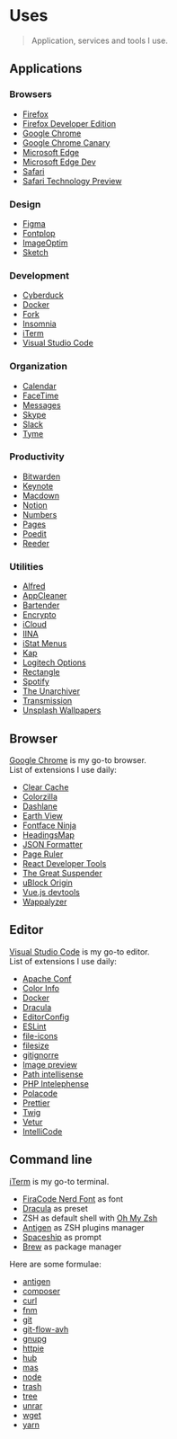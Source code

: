 # Uses

> Application, services and tools I use.

## Applications

### Browsers

- [Firefox](https://mozilla.org/firefox)
- [Firefox Developer Edition](https://mozilla.org/firefox/developer)
- [Google Chrome](https://google.com/chrome)
- [Google Chrome Canary](https://google.com/chrome/canary)
- [Microsoft Edge](https://microsoft.com/edge)
- [Microsoft Edge Dev](https://developer.microsoft.com/microsoft-edge)
- [Safari](https://apple.com/safari)
- [Safari Technology Preview](https://developer.apple.com/safari/technology-preview)

### Design

- [Figma](https://figma.com)
- [Fontplop](https://fontplop.com)
- [ImageOptim](https://imageoptim.com)
- [Sketch](https://sketchapp.com)

### Development

- [Cyberduck](https://cyberduck.io)
- [Docker](https://docker.com)
- [Fork](https://git-fork.com)
- [Insomnia](https://insomnia.rest)
- [iTerm](https://iterm2.com)
- [Visual Studio Code](https://code.visualstudio.com)

### Organization

- [Calendar](https://support.apple.com/guide/calendar/welcome/mac)
- [FaceTime](https://support.apple.com/guide/facetime/welcome/mac)
- [Messages](https://support.apple.com/guide/messages/welcome/mac)
- [Skype](https://skype.com)
- [Slack](https://slack.com)
- [Tyme](https://tyme-app.com)

### Productivity

- [Bitwarden](https://bitwarden.com)
- [Keynote](https://apple.com/keynote)
- [Macdown](https://macdown.uranusjr.com)
- [Notion](https://notion.so)
- [Numbers](https://apple.com/numbers)
- [Pages](https://apple.com/pages)
- [Poedit](https://poedit.net)
- [Reeder](https://reederapp.com)

### Utilities

- [Alfred](https://alfredapp.com)
- [AppCleaner](https://freemacsoft.net/appcleaner)
- [Bartender](https://macbartender.com)
- [Encrypto](https://macpaw.com/encrypto)
- [iCloud](https://apple.com/icloud)
- [IINA](https://iina.io)
- [iStat Menus](https://bjango.com/mac/istatmenus)
- [Kap](https://getkap.co)
- [Logitech Options](https://logitech.com/product/options)
- [Rectangle](https://rectangleapp.com)
- [Spotify](https://spotify.com)
- [The Unarchiver](https://theunarchiver.com)
- [Transmission](https://transmissionbt.com)
- [Unsplash Wallpapers](https://apps.apple.com/app/unsplash-wallpapers/id1284863847)

## Browser

[Google Chrome](https://www.google.com/chrome) is my go-to browser.
<br>
List of extensions I use daily:

- [Clear Cache](https://chrome.google.com/webstore/detail/clear-cache/cppjkneekbjaeellbfkmgnhonkkjfpdn)
- [Colorzilla](https://chrome.google.com/webstore/detail/colorzilla/bhlhnicpbhignbdhedgjhgdocnmhomnp)
- [Dashlane](https://chrome.google.com/webstore/detail/dashlane-password-manager/fdjamakpfbbddfjaooikfcpapjohcfmg)
- [Earth View](https://chrome.google.com/webstore/detail/earth-view-from-google-ea/bhloflhklmhfpedakmangadcdofhnnoh)
- [Fontface Ninja](https://chrome.google.com/webstore/detail/fontface-ninja/eljapbgkmlngdpckoiiibecpemleclhh)
- [HeadingsMap](https://chrome.google.com/webstore/detail/headingsmap/flbjommegcjonpdmenkdiocclhjacmbi)
- [JSON Formatter](https://chrome.google.com/webstore/detail/json-formatter/bcjindcccaagfpapjjmafapmmgkkhgoa)
- [Page Ruler](https://chrome.google.com/webstore/detail/page-ruler/emliamioobfffbgcfdchabfibonehkme)
- [React Developer Tools](https://chrome.google.com/webstore/detail/react-developer-tools/fmkadmapgofadopljbjfkapdkoienihi)
- [The Great Suspender](https://chrome.google.com/webstore/detail/the-great-suspender/klbibkeccnjlkjkiokjodocebajanakg)
- [uBlock Origin](https://chrome.google.com/webstore/detail/ublock-origin/cjpalhdlnbpafiamejdnhcphjbkeiagm/related)
- [Vue.js devtools](https://chrome.google.com/webstore/detail/vuejs-devtools/nhdogjmejiglipccpnnnanhbledajbpd)
- [Wappalyzer](https://chrome.google.com/webstore/detail/wappalyzer/gppongmhjkpfnbhagpmjfkannfbllamg)

## Editor

[Visual Studio Code](https://code.visualstudio.com) is my go-to editor.
<br>
List of extensions I use daily:

- [Apache Conf](https://marketplace.visualstudio.com/items?itemName=mrmlnc.vscode-apache)
- [Color Info](https://marketplace.visualstudio.com/items?itemName=bierner.color-info)
- [Docker](https://marketplace.visualstudio.com/items?itemName=PeterJausovec.vscode-docker)
- [Dracula](https://marketplace.visualstudio.com/items?itemName=dracula-theme.theme-dracula)
- [EditorConfig](https://marketplace.visualstudio.com/items?itemName=EditorConfig.EditorConfig)
- [ESLint](https://marketplace.visualstudio.com/items?itemName=dbaeumer.vscode-eslint)
- [file-icons](https://marketplace.visualstudio.com/items?itemName=file-icons.file-icons)
- [filesize](https://marketplace.visualstudio.com/items?itemName=mkxml.vscode-filesize)
- [gitignorre](https://marketplace.visualstudio.com/items?itemName=codezombiech.gitignore)
- [Image preview](https://marketplace.visualstudio.com/items?itemName=kisstkondoros.vscode-gutter-preview)
- [Path intellisense](https://marketplace.visualstudio.com/items?itemName=christian-kohler.path-intellisense)
- [PHP Intelephense](https://marketplace.visualstudio.com/items?itemName=bmewburn.vscode-intelephense-client)
- [Polacode](https://marketplace.visualstudio.com/items?itemName=pnp.polacode)
- [Prettier](https://marketplace.visualstudio.com/items?itemName=esbenp.prettier-vscode)
- [Twig](https://marketplace.visualstudio.com/items?itemName=whatwedo.twig)
- [Vetur](https://marketplace.visualstudio.com/items?itemName=octref.vetur)
- [IntelliCode](https://marketplace.visualstudio.com/items?itemName=VisualStudioExptTeam.vscodeintellicode)

## Command line

[iTerm](https://iterm2.com) is my go-to terminal.

- [FiraCode Nerd Font](https://github.com/ryanoasis/nerd-fonts/tree/master/patched-fonts/FiraCode) as font
- [Dracula](https://draculatheme.com/iterm) as preset
- ZSH as default shell with [Oh My Zsh](https://ohmyz.sh)
- [Antigen](https://github.com/zsh-users/antigen) as ZSH plugins manager
- [Spaceship](https://github.com/denysdovhan/spaceship-prompt) as prompt
- [Brew](https://brew.sh) as package manager

Here are some formulae:

- [antigen](https://formulae.brew.sh/formula/antigen)
- [composer](https://formulae.brew.sh/formula/composer)
- [curl](https://formulae.brew.sh/formula/curl)
- [fnm](https://github.com/Schniz/fnm)
- [git](https://formulae.brew.sh/formula/git)
- [git-flow-avh](https://formulae.brew.sh/formula/git-flow-avh)
- [gnupg](https://formulae.brew.sh/formula/gnupg)
- [httpie](https://formulae.brew.sh/formula/httpie)
- [hub](https://formulae.brew.sh/formula/hub)
- [mas](https://formulae.brew.sh/formula/mas)
- [node](https://formulae.brew.sh/formula/node)
- [trash](https://formulae.brew.sh/formula/trash)
- [tree](https://formulae.brew.sh/formula/tree)
- [unrar](https://formulae.brew.sh/formula/unrar)
- [wget](https://formulae.brew.sh/formula/wget)
- [yarn](https://formulae.brew.sh/formula/yarn)

